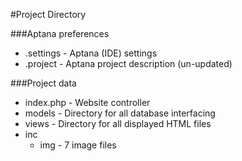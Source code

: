 #Project Directory

###Aptana preferences
* .settings - Aptana (IDE) settings
* .project - Aptana project description (un-updated)

###Project data
* index.php - Website controller
* models - Directory for all database interfacing
* views - Directory for all displayed HTML files
* inc
	* img - 7 image files
